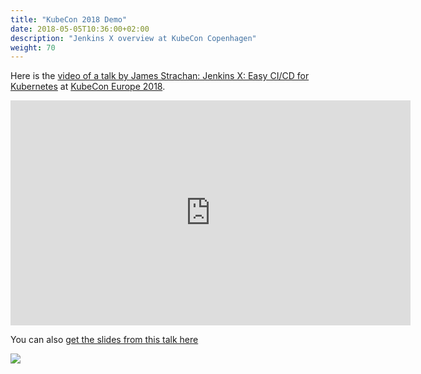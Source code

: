 ```yaml
---
title: "KubeCon 2018 Demo"
date: 2018-05-05T10:36:00+02:00
description: "Jenkins X overview at KubeCon Copenhagen"
weight: 70
---
```


Here is the [video of a talk by James Strachan: Jenkins X: Easy CI/CD for Kubernetes](https://youtu.be/uHe7R_iZSLU?list=PLj6h78yzYM2N8GdbjmhVU65KYm_68qBmo) at [KubeCon Europe 2018](https://events.linuxfoundation.org/events/kubecon-cloudnativecon-europe-2018/).

<iframe width="640" height="360" src="https://www.youtube.com/embed/uHe7R_iZSLU?list=PLj6h78yzYM2N8GdbjmhVU65KYm_68qBmo" frameborder="0" allow="autoplay; encrypted-media" allowfullscreen></iframe>

You can also [get the slides from this talk here](https://docs.google.com/presentation/d/19DAFONpT3L4t6sisyTuK2_chHrVorQO_1ijWEo8Euas/edit?usp=sharing)

<img src="/news/jenkins-x-does-kubecon/kubecon-talk.jpg">
